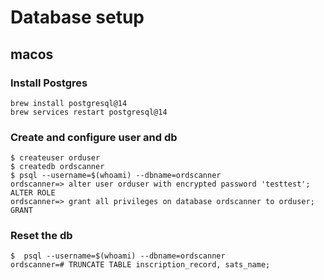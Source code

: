 # Database setup

## macos

### Install Postgres
```
brew install postgresql@14
brew services restart postgresql@14
```

### Create and configure user and db

```
$ createuser orduser
$ createdb ordscanner
$ psql --username=$(whoami) --dbname=ordscanner
ordscanner=> alter user orduser with encrypted password 'testtest';
ALTER ROLE
ordscanner=> grant all privileges on database ordscanner to orduser;
GRANT
```

### Reset the db

```
$  psql --username=$(whoami) --dbname=ordscanner
ordscanner=# TRUNCATE TABLE inscription_record, sats_name;
```
